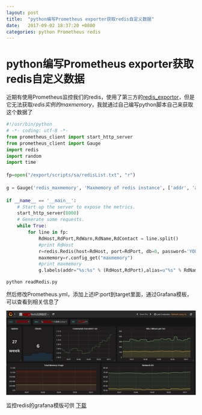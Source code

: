 ```yaml
---
layout: post
title:  "python编写Prometheus exporter获取redis自定义数据"
date:   2017-09-02 18:37:20 +0800
categories: python Prometheus redis
---
```


# python编写Prometheus exporter获取redis自定义数据

近期有使用Prometheus监控我们的redis，使用了第三方的[redis_exportor](https://github.com/oliver006/redis_exporter)，但是它无法获取*redis实例的maxmemory*，我就通过自己编写python脚本自己来获取这个数据了


```python
#!/usr/bin/python
# -*- coding: utf-8 -*-
from prometheus_client import start_http_server
from prometheus_client import Gauge
import redis
import random
import time

fp=open("/export/scripts/sa/redisList.txt", "r")

g = Gauge('redis_maxmemory', 'Maxmemory of redis instance', ['addr', 'alias'])

if __name__ == '__main__':
    # Start up the server to expose the metrics.
    start_http_server(8000)
    # Generate some requests.
    while True:
        for line in fp:
            RdHost,RdPort,RdWarn,RdName,RdContact = line.split()
            #print RdHost
            r=redis.Redis(host=RdHost, port=RdPort, db=0, password='YOUR REDIS PASSWORD')
            maxmemory=r.config_get("maxmemory")
            #print maxmemory
            g.labels(addr="%s:%s" % (RdHost,RdPort),alias=u"%s" % RdName.decode('utf-8')).set(float(maxmemory['maxmemory']))

```


```bash
python readRedis.py
```

然后修改Prometheus.yml，添加上述IP:port到target里面，通过Grafana模板，可以查看到相关信息了


![new](/assets/grafana_redis.png)


监控redis的grafana模版可供 [下载](/assets/grafana_redis_template.json)








